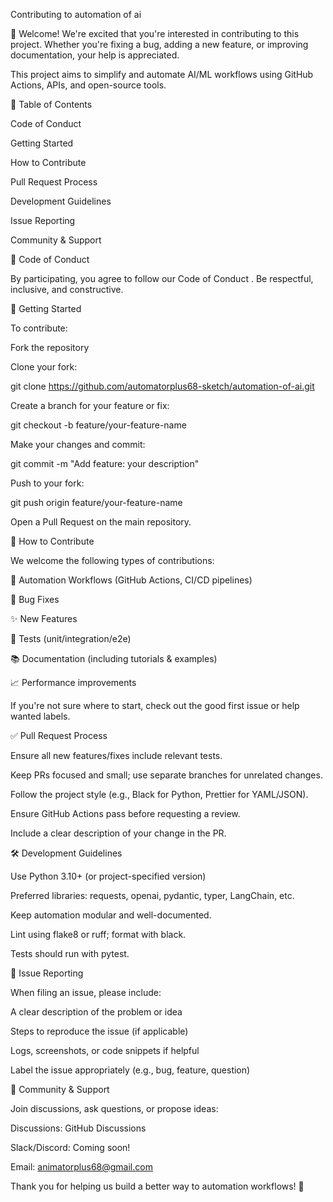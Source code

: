 Contributing to automation of ai

👋 Welcome! We're excited that you're interested in contributing to this project. Whether you're fixing a bug, adding a new feature, or improving documentation, your help is appreciated.

This project aims to simplify and automate AI/ML workflows using GitHub Actions, APIs, and open-source tools.

🧭 Table of Contents

Code of Conduct

Getting Started

How to Contribute

Pull Request Process

Development Guidelines

Issue Reporting

Community & Support

📜 Code of Conduct

By participating, you agree to follow our Code of Conduct
. Be respectful, inclusive, and constructive.

🚀 Getting Started

To contribute:

Fork the repository

Clone your fork:

git clone https://github.com/automatorplus68-sketch/automation-of-ai.git


Create a branch for your feature or fix:

git checkout -b feature/your-feature-name


Make your changes and commit:

git commit -m "Add feature: your description"


Push to your fork:

git push origin feature/your-feature-name


Open a Pull Request on the main repository.

🤖 How to Contribute

We welcome the following types of contributions:

🤖 Automation Workflows (GitHub Actions, CI/CD pipelines)

🐞 Bug Fixes

✨ New Features

🧪 Tests (unit/integration/e2e)

📚 Documentation (including tutorials & examples)

📈 Performance improvements

If you're not sure where to start, check out the good first issue
 or help wanted
 labels.

✅ Pull Request Process

Ensure all new features/fixes include relevant tests.

Keep PRs focused and small; use separate branches for unrelated changes.

Follow the project style (e.g., Black for Python, Prettier for YAML/JSON).

Ensure GitHub Actions pass before requesting a review.

Include a clear description of your change in the PR.

🛠️ Development Guidelines

Use Python 3.10+ (or project-specified version)

Preferred libraries: requests, openai, pydantic, typer, LangChain, etc.

Keep automation modular and well-documented.

Lint using flake8 or ruff; format with black.

Tests should run with pytest.

🐛 Issue Reporting

When filing an issue, please include:

A clear description of the problem or idea

Steps to reproduce the issue (if applicable)

Logs, screenshots, or code snippets if helpful

Label the issue appropriately (e.g., bug, feature, question)

💬 Community & Support

Join discussions, ask questions, or propose ideas:

Discussions: GitHub Discussions

Slack/Discord: Coming soon!

Email: animatorplus68@gmail.com

Thank you for helping us build a better way to automation workflows! 🙌
